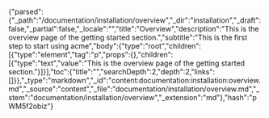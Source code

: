 {"parsed":{"_path":"/documentation/installation/overview","_dir":"installation","_draft":false,"_partial":false,"_locale":"","title":"Overview","description":"This is the overview page of the getting started section.","subtitle":"This is the first step to start using acme","body":{"type":"root","children":[{"type":"element","tag":"p","props":{},"children":[{"type":"text","value":"This is the overview page of the getting started section."}]}],"toc":{"title":"","searchDepth":2,"depth":2,"links":[]}},"_type":"markdown","_id":"content:documentation:installation:overview.md","_source":"content","_file":"documentation/installation/overview.md","_stem":"documentation/installation/overview","_extension":"md"},"hash":"pWM5f2obiz"}